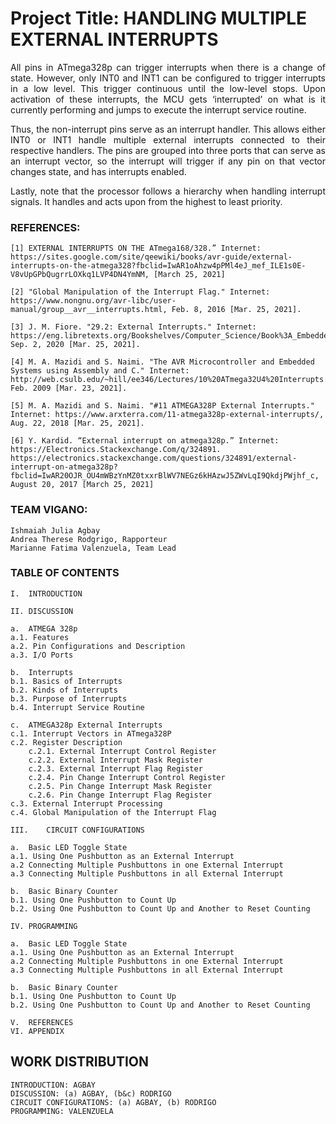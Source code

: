 


# Project Title: HANDLING MULTIPLE EXTERNAL INTERRUPTS

<p align="justify">All pins in ATmega328p can trigger interrupts when there is a change of state. However, only INT0 and INT1 can be configured to trigger interrupts in a low level. This trigger continuous until the low-level stops. Upon activation of these interrupts, the MCU gets ‘interrupted’ on what is it currently performing and jumps to execute the interrupt service routine.</p>

<p align="justify">Thus, the non-interrupt pins serve as an interrupt handler. This allows either INT0 or INT1 handle multiple external interrupts connected to their respective handlers. The pins are grouped into three ports that can serve as an interrupt vector, so the interrupt will trigger if any pin on that vector changes state, and has interrupts enabled.</p>

<p align="justify">Lastly, note that the processor follows a hierarchy when handling interrupt signals.  It handles and acts upon from the highest to least priority. </p>



### REFERENCES: 	


	[1]	EXTERNAL INTERRUPTS ON THE ATmega168/328.” Internet: https://sites.google.com/site/qeewiki/books/avr-guide/external-interrupts-on-the-atmega328?fbclid=IwAR1oAhzw4pPMl4eJ_mef_ILE1s0E-V8vUpGPbQugrrLOXkq1LVP4DN4YmNM, [March 25, 2021]
	
	[2]	"Global Manipulation of the Interrupt Flag." Internet: https://www.nongnu.org/avr-libc/user-manual/group__avr__interrupts.html, Feb. 8, 2016 [Mar. 25, 2021].

	[3]	J. M. Fiore. "29.2: External Interrupts." Internet: https://eng.libretexts.org/Bookshelves/Computer_Science/Book%3A_Embedded_Controllers_Using_C_and_Arduino_(Fiore)/29%3A_Bits_and_Pieces__Interrupts/29.2%3A_External_Interrupts, Sep. 2, 2020 [Mar. 25, 2021].
	
	[4]	M. A. Mazidi and S. Naimi. "The AVR Microcontroller and Embedded Systems using Assembly and C." Internet: http://web.csulb.edu/~hill/ee346/Lectures/10%20ATmega32U4%20Interrupts.pdf, Feb. 2009 [Mar. 23, 2021].
	
	[5]	M. A. Mazidi and S. Naimi. "#11 ATMEGA328P External Interrupts." Internet: https://www.arxterra.com/11-atmega328p-external-interrupts/, Aug. 22, 2018 [Mar. 25, 2021].
	
	[6]	Y. Kardid. “External interrupt on atmega328p.” Internet: https://Electronics.Stackexchange.Com/q/324891. https://electronics.stackexchange.com/questions/324891/external-interrupt-on-atmega328p?fbclid=IwAR20OJR_OU4mWBzYnMZ0txxrBlWV7NEGz6kHAzwJ5ZWvLqI9QkdjPWjhf_c, August 20, 2017 [March 25, 2021]

	

	

### TEAM VIGANO:

 	Ishmaiah Julia Agbay
	Andrea Therese Rodgrigo, Rapporteur
	Marianne Fatima Valenzuela, Team Lead
		


### TABLE OF CONTENTS


	I.	INTRODUCTION

	II.	DISCUSSION

	a.	ATMEGA 328p 
	a.1. Features
	a.2. Pin Configurations and Description
	a.3. I/O Ports

	b.	Interrupts
	b.1. Basics of Interrupts
	b.2. Kinds of Interrupts
	b.3. Purpose of Interrupts
	b.4. Interrupt Service Routine

	c.	ATMEGA328p External Interrupts
	c.1. Interrupt Vectors in ATmega328P
	c.2. Register Description
		c.2.1. External Interrupt Control Register
		c.2.2. External Interrupt Mask Register
		c.2.3. External Interrupt Flag Register
		c.2.4. Pin Change Interrupt Control Register
		c.2.5. Pin Change Interrupt Mask Register
		c.2.6. Pin Change Interrupt Flag Register
	c.3. External Interrupt Processing
	c.4. Global Manipulation of the Interrupt Flag

	III.	CIRCUIT CONFIGURATIONS

	a.	Basic LED Toggle State
	a.1. Using One Pushbutton as an External Interrupt
	a.2 Connecting Multiple Pushbuttons in one External Interrupt
	a.3 Connecting Multiple Pushbuttons in all External Interrupt

	b.	Basic Binary Counter
	b.1. Using One Pushbutton to Count Up
	b.2. Using One Pushbutton to Count Up and Another to Reset Counting

	IV.	PROGRAMMING 

	a.	Basic LED Toggle State
	a.1. Using One Pushbutton as an External Interrupt
	a.2 Connecting Multiple Pushbuttons in one External Interrupt
	a.3 Connecting Multiple Pushbuttons in all External Interrupt

	b.	Basic Binary Counter
	b.1. Using One Pushbutton to Count Up
	b.2. Using One Pushbutton to Count Up and Another to Reset Counting

	V.	REFERENCES
	VI.	APPENDIX

WORK DISTRIBUTION
-------------------------------------------------------------------------------------------------------------------------------------------------------------------------

	INTRODUCTION: AGBAY
	DISCUSSION: (a) AGBAY, (b&c) RODRIGO
	CIRCUIT CONFIGURATIONS: (a) AGBAY, (b) RODRIGO
	PROGRAMMING: VALENZUELA

		
